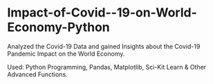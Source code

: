 # Impact-of-Covid--19-on-World-Economy-Python

Analyzed the Covid-19 Data and gained Insights about the Covid-19 Pandemic Impact on the World Economy.

Used: Python Programming, Pandas, Matplotlib, Sci-Kit Learn & Other Advanced Functions.
